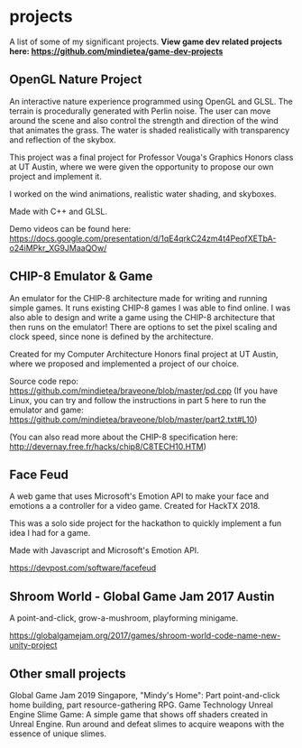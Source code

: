 # projects

A list of some of my significant projects. **View game dev related projects here: https://github.com/mindietea/game-dev-projects**

## OpenGL Nature Project

An interactive nature experience programmed using OpenGL and GLSL. The terrain is procedurally generated with Perlin noise. The user can move around the scene and also control the strength and direction of the wind that animates the grass. The water is shaded realistically with transparency and reflection of the skybox.

This project was a final project for Professor Vouga's Graphics Honors class at UT Austin, where we were given the opportunity to propose our own project and implement it.

I worked on the wind animations, realistic water shading, and skyboxes.

Made with C++ and GLSL.

Demo videos can be found here: https://docs.google.com/presentation/d/1qE4qrkC24zm4t4PeofXETbA-o24iMPkr_XG9JMaaQOw/

## CHIP-8 Emulator & Game

An emulator for the CHIP-8 architecture made for writing and running simple games. It runs existing CHIP-8 games I was able to find online. I was also able to design and write a game using the CHIP-8 architecture that then runs on the emulator! There are options to set the pixel scaling and clock speed, since none is defined by the architecture.

Created for my Computer Architecture Honors final project at UT Austin, where we proposed and implemented a project of our choice.

Source code repo: https://github.com/mindietea/braveone/blob/master/pd.cpp
(If you have Linux, you can try and follow the instructions in part 5 here to run the emulator and game: https://github.com/mindietea/braveone/blob/master/part2.txt#L10)

(You can also read more about the CHIP-8 specification here: http://devernay.free.fr/hacks/chip8/C8TECH10.HTM)

## Face Feud

A web game that uses Microsoft's Emotion API to make your face and emotions a a controller for a video game.
Created for HackTX 2018.

This was a solo side project for the hackathon to quickly implement a fun idea I had for a game.

Made with Javascript and Microsoft's Emotion API.

https://devpost.com/software/facefeud

## Shroom World - Global Game Jam 2017 Austin

A point-and-click, grow-a-mushroom, playforming minigame.

https://globalgamejam.org/2017/games/shroom-world-code-name-new-unity-project

## Other small projects

Global Game Jam 2019 Singapore, "Mindy's Home": Part point-and-click home building, part resource-gathering RPG.
Game Technology Unreal Engine Slime Game: A simple game that shows off shaders created in Unreal Engine. Run around and defeat slimes to acquire weapons with the essence of unique slimes.
